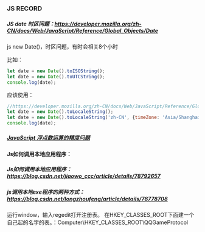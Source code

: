### JS RECORD

##### JS date 时区问题：https://developer.mozilla.org/zh-CN/docs/Web/JavaScript/Reference/Global_Objects/Date

js new Date()，时区问题，有时会相关8个小时

比如：

```javascript
let date = new Date().toISOString();
let date = new Date().toUTCString();
console.log(date);
```

应该使用：

```javascript
//https://developer.mozilla.org/zh-CN/docs/Web/JavaScript/Reference/Global_Objects/Date/toLocaleString
let date = new Date().toLocaleString();
let date = new Date().toLocaleString('zh-CN', {timeZone: 'Asia/Shanghai', hour12: false});
console.log(date);
```



##### [JavaScript 浮点数运算的精度问题](https://www.html.cn/archives/7340)



#### Js如何调用本地应用程序：

##### Js如何调用本地应用程序：https://blog.csdn.net/jiaowo_ccc/article/details/78792657

##### js调用本地exe程序的两种方式：https://blog.csdn.net/longzhoufeng/article/details/78778708

运行window，输入regedit打开注册表。 在HKEY_CLASSES_ROOT下面建一个自己起的名字的表。：Computer\HKEY_CLASSES_ROOT\QQGameProtocol